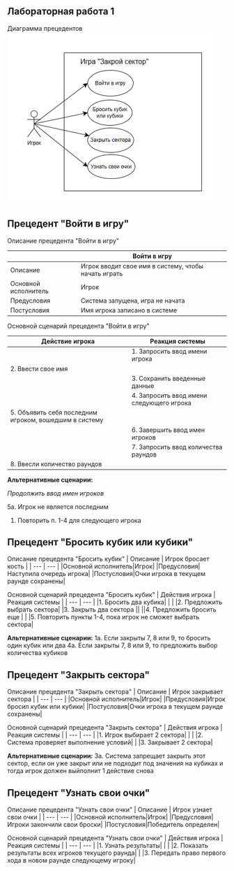 ## Лабораторная работа 1 
Диаграмма прецедентов 
![Диаграмма прецедентов](/images/%D0%A1%D0%BD%D0%B8%D0%BC%D0%BE%D0%BA%20%D1%8D%D0%BA%D1%80%D0%B0%D0%BD%D0%B0%202024-03-29%20135059.png)
## Прецедент "Войти в игру"

Описание прецедента "Войти в игру"

| | Войти в игру |
|---|---|
| Описание | Игрок вводит свое имя в систему, чтобы начать играть |
| Основной исполнитель | Игрок |
| Предусловия | Система запущена, игра не начата |
| Постусловия | Имя игрока записано в системе |

Основной сценарий прецедента "Войти в игру"

| Действие игрока | Реакция системы |
| --- | --- |
| | 1. Запросить ввод имени игрока |
| 2. Ввести свое имя | |
| | 3. Сохранить введенные данные |
| | 4. Запросить ввод имени следующего игрока |
| 5. Объявить себя последним игроком, вошедшим в систему | |
| | 6. Завершить ввод имен игроков |
| | 7. Запросить ввод количества раундов |
|8. Ввесли количество раундов | |

**Альтернативные сценарии:**

*Продолжить ввод имен игроков*

5а. Игрок не является последним
  1. Повторить п. 1-4 для следующего игрока

## Прецедент "Бросить кубик или кубики"
Описание прецедента "Бросить кубик"
| Описание | Игрок бросает кость |
| --- | --- |
|Основной исполнитель|Игрок|
|Предусловия|Наступила очередь игрока|
|Постусловия|Очки игрока в текущем раунде сохранены|

Основной сценарий прецедента "Бросить кубик"
|  Действия игрока | Реакция системы |
| --- | --- |
|1. Бросить два кубика| |
| |2. Предложить выбрать сектора|
|3. Закрыть два сектора ||
||4. Предложить бросить еще |
| |5. Повторить пункты 1-4, пока игрок не сможет выбрать сектора|

**Альтернативные сценарии:**
1а. Если закрыты 7, 8 или 9, то бросить один кубик или два
4а. Если закрыты 7, 8 или 9, то предложить выбор количества кубиков

## Прецедент "Закрыть сектора"
Описание прецедента "Закрыть сектора"
| Описание | Игрок закрывает сектора |
| --- | --- |
|Основной исполнитель|Игрок|
|Предусловия|Игрок бросил кубик или кубики|
|Постусловия|Очки игрока в текущем раунде сохранены|

Основной сценарий прецедента "Закрыть сектора"
|  Действия игрока | Реакция системы |
| --- | --- |
|1. Игрок выбирает 2 сектора| |
| |2. Система проверяет выполнение условий|
| |3. Закрывает 2 сектора|

**Альтернативные сценарии:**
3а. Система запрещает закрыть этот сектор, если он уже закрыт или не подходит под значения на кубиках и тогда игрок должен выйполнит 1 действие снова


## Прецедент "Узнать свои очки"
Описание прецедента "Узнать свои очки"
| Описание | Игрок узнает свои очки |
| --- | --- |
|Основной исполнитель|Игрок|
|Предусловия|Игроки закончили свои броски|
|Постусловия|Победитель определен|

Основной сценарий прецедента "Узнать свои очки"
|  Действия игрока | Реакция системы |
| --- | --- |
|1. Узнать результаты| |
| |2. Показать результаты всех игроков текущего раунда|
| |3. Передать право первого хода в новом раунде следующему игроку|
